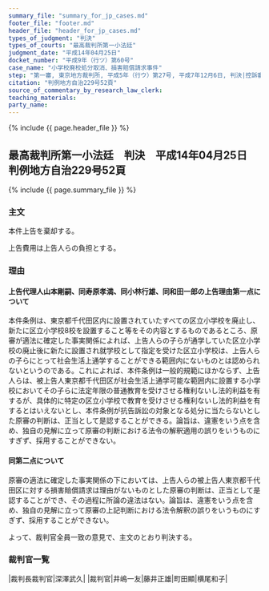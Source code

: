 ```yaml
---
summary_file: "summary_for_jp_cases.md"
footer_file: "footer.md"
header_file: "header_for_jp_cases.md"
types_of_judgment: "判決"
types_of_courts: "最高裁判所第一小法廷"
judgment_date: "平成14年04月25日"
docket_number: "平成9年（行ツ）第60号"
case_name: "小学校廃校処分取消、損害賠償請求事件"
step: "第一審, 東京地方裁判所, 平成5年（行ウ）第27号, 平成7年12月6日, 判決|控訴審, 東京高等裁判所, 平成7年（行コ）第164号平成8年11月27日, 判決"
citation: "判例地方自治229号52頁"
source_of_commentary_by_research_law_clerk:
teaching_materials:
party_name:
---
```


{% include {{ page.header_file }}  %}

## 最高裁判所第一小法廷　判決　平成14年04月25日　判例地方自治229号52頁




{% include {{ page.summary_file }}  %}






### 主文



本件上告を棄却する。

上告費用は上告人らの負担とする。





### 理由



#### 上告代理人山本剛嗣、同寿原孝満、同小林行雄、同和田一郎の上告理由第一点について

本件条例は、東京都千代田区内に設置されていたすべての区立小学校を廃止し、新たに区立小学校8校を設置すること等をその内容とするものであるところ、原審が適法に確定した事実関係によれば、上告人らの子らが通学していた区立小学校の廃止後に新たに設置され就学校として指定を受けた区立小学校は、上告人らの子らにとって社会生活上通学することができる範囲内にないものとは認められないというのである。これによれば、本件条例は一般的規範にほかならず、上告人らは、被上告人東京都千代田区が社会生活上通学可能な範囲内に設置する小学校においてその子らに法定年限の普通教育を受けさせる権利ないし法的利益を有するが、具体的に特定の区立小学校で教育を受けさせる権利ないし法的利益を有するとはいえないとし、本件条例が抗告訴訟の対象となる処分に当たらないとした原審の判断は、正当として是認することができる。論旨は、違憲をいう点を含め、独自の見解に立って原審の判断における法令の解釈適用の誤りをいうものにすぎず、採用することができない。

#### 同第二点について

原審の適法に確定した事実関係の下においては、上告人らの被上告人東京都千代田区に対する損害賠償請求は理由がないものとした原審の判断は、正当として是認することができ、その過程に所論の違法はない。論旨は、違憲をいう点を含め、独自の見解に立って原審の上記判断における法令解釈の誤りをいうものにすぎず、採用することができない。

よって、裁判官全員一致の意見で、主文のとおり判決する。

### 裁判官一覧

|裁判長裁判官|深澤武久|
|裁判官|井嶋一友|藤井正雄|町田顯|横尾和子|




